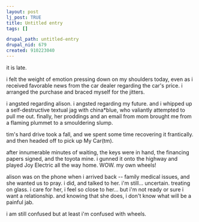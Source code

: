 ```yaml
--- 
layout: post
lj_post: TRUE
title: Untitled entry
tags: []

drupal_path: untitled-entry
drupal_nid: 679
created: 910223040
---
```

it is late.

i felt the weight of emotion pressing down on my shoulders today, even as i received favorable news from the car dealer regarding the car's price. i arranged the purchase and braced myself for the jitters.

i angsted regarding alison. i angsted regarding my future. and i whipped up a self-destructive textual jag with china*blue, who valiantly attempted to pull me out. finally, her proddings and an email from mom brought me from a flaming plummet to a smouldering slump.

tim's hard drive took a fall, and we spent some time recovering it frantically. and then headed off to pick up My Car(tm).

after innumerable minutes of waiting, the keys were in hand, the financing papers signed, and the toyota mine. i gunned it onto the highway and played Joy Electric all the way home. WOW. my own wheels!

alison was on the phone when i arrived back -- family medical issues, and she wanted us to pray. i did, and talked to her. i'm still... uncertain. treating on glass. i care for her, i feel so close to her... but i'm not ready or sure i want a relationship. and knowing that she does, i don't know what will be a painful jab.

i am still confused but at least i'm confused with wheels.
